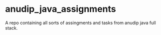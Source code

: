 # anudip_java_assignments
A repo containing all sorts of assingments and tasks from anudip java full stack.
